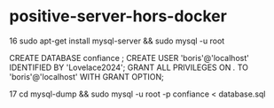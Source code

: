 # positive-server-hors-docker
   16  sudo apt-get install mysql-server && sudo mysql -u root

CREATE DATABASE confiance ;
CREATE USER 'boris'@'localhost' IDENTIFIED BY 'Lovelace2024';
GRANT ALL PRIVILEGES ON *.* TO 'boris'@'localhost' WITH GRANT OPTION;
   
   17  cd mysql-dump && sudo mysql -u root -p confiance < database.sql
  
